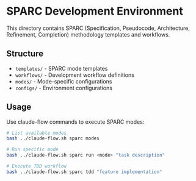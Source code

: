 # SPARC Development Environment

This directory contains SPARC (Specification, Pseudocode, Architecture, Refinement, Completion) methodology templates and workflows.

## Structure

- `templates/` - SPARC mode templates
- `workflows/` - Development workflow definitions  
- `modes/` - Mode-specific configurations
- `configs/` - Environment configurations

## Usage

Use claude-flow commands to execute SPARC modes:

```bash
# List available modes
bash ../claude-flow.sh sparc modes

# Run specific mode
bash ../claude-flow.sh sparc run <mode> "task description"

# Execute TDD workflow  
bash ../claude-flow.sh sparc tdd "feature implementation"
```